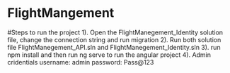 # FlightMangement

#Steps to run the project 
1). Open the FlightManegement_Identity solution file, change the connection string and run migration 
2). Run both solution file FlightManegement_API.sln and FlightManegement_Identity.sln
3). run npm install and then run ng serve to run the angular project 
4). Admin cridentials
    username: admin
    password: Pass@123
    
    
